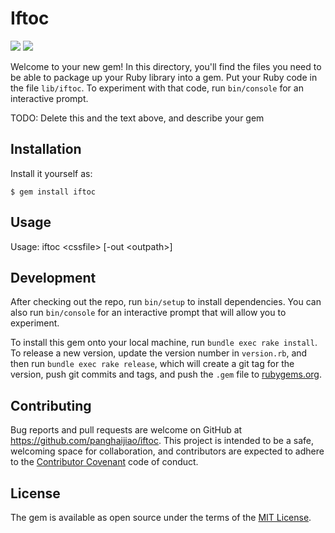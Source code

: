 # Iftoc

![](http://img.shields.io/travis/CocoaPods/CocoaPods/master.svg?style=flat)
![](http://img.shields.io/gem/v/cocoapods.svg?style=flat)

Welcome to your new gem! In this directory, you'll find the files you need to be able to package up your Ruby library into a gem. Put your Ruby code in the file `lib/iftoc`. To experiment with that code, run `bin/console` for an interactive prompt.

TODO: Delete this and the text above, and describe your gem

## Installation

Install it yourself as:

    $ gem install iftoc

## Usage

Usage: iftoc \<cssfile> [-out \<outpath>]

## Development

After checking out the repo, run `bin/setup` to install dependencies. You can also run `bin/console` for an interactive prompt that will allow you to experiment.

To install this gem onto your local machine, run `bundle exec rake install`. To release a new version, update the version number in `version.rb`, and then run `bundle exec rake release`, which will create a git tag for the version, push git commits and tags, and push the `.gem` file to [rubygems.org](https://rubygems.org).

## Contributing

Bug reports and pull requests are welcome on GitHub at https://github.com/panghaijiao/iftoc. This project is intended to be a safe, welcoming space for collaboration, and contributors are expected to adhere to the [Contributor Covenant](http://contributor-covenant.org) code of conduct.


## License

The gem is available as open source under the terms of the [MIT License](http://opensource.org/licenses/MIT).

